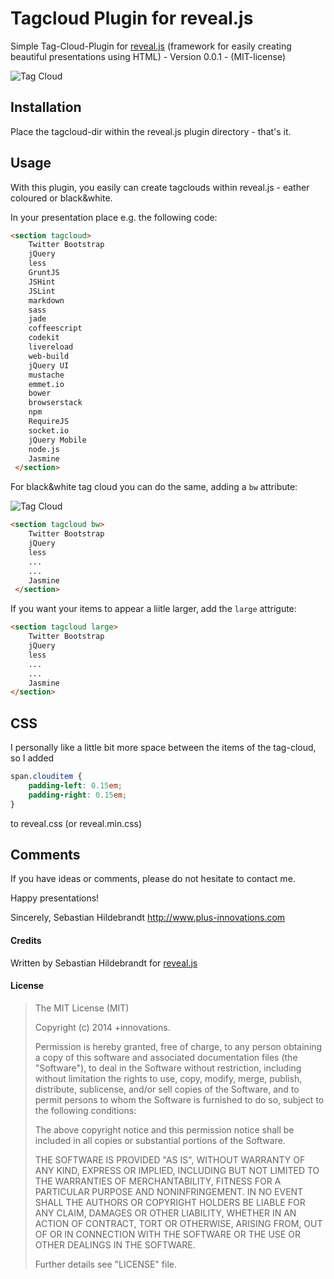 # Tagcloud Plugin for reveal.js

Simple Tag-Cloud-Plugin for [reveal.js](https://github.com/hakimel/reveal.js) (framework for easily creating beautiful presentations using HTML)  - Version 0.0.1 - (MIT-license)

![Tag Cloud](http://www.plus-innovations.com/images/tagcloud.jpg)

## Installation

Place the tagcloud-dir within the reveal.js plugin directory - that's it.

## Usage

With this plugin, you easily can create tagclouds within reveal.js - eather coloured or black&white. 

In your presentation place e.g. the following code:

```html
<section tagcloud>
    Twitter Bootstrap
    jQuery
    less
    GruntJS
    JSHint
    JSLint
    markdown
    sass
    jade
    coffeescript
    codekit
    livereload
    web-build
    jQuery UI
    mustache
    emmet.io
    bower
    browserstack
    npm
    RequireJS
    socket.io
    jQuery Mobile
    node.js
    Jasmine
 </section>
```

For black&white tag cloud you can do the same, adding a `bw` attribute:

![Tag Cloud](http://www.plus-innovations.com/images/tagcloud-bw.jpg)


```html
<section tagcloud bw>
    Twitter Bootstrap
    jQuery
    less
    ...
    ...
    Jasmine
 </section>
```

If you want your items to appear a liitle larger, add the `large` attrigute:

```html
<section tagcloud large>
    Twitter Bootstrap
    jQuery
    less
    ...
    ...
    Jasmine
</section>
```


## CSS

I personally like a little bit more space between the items of the tag-cloud, so I added


```css
span.clouditem {
	padding-left: 0.15em;
	padding-right: 0.15em;
}
```

to reveal.css (or reveal.min.css)

## Comments

If you have ideas or comments, please do not hesitate to contact me.


Happy presentations!

Sincerely,
Sebastian Hildebrandt
http://www.plus-innovations.com


#### Credits

Written by Sebastian Hildebrandt for [reveal.js](https://github.com/hakimel/reveal.js)

#### License

>The MIT License (MIT)
>
>Copyright (c) 2014 +innovations.
>
>Permission is hereby granted, free of charge, to any person obtaining a copy
>of this software and associated documentation files (the "Software"), to deal
>in the Software without restriction, including without limitation the rights
>to use, copy, modify, merge, publish, distribute, sublicense, and/or sell
>copies of the Software, and to permit persons to whom the Software is
>furnished to do so, subject to the following conditions:
>
>The above copyright notice and this permission notice shall be included in
>all copies or substantial portions of the Software.
>
>THE SOFTWARE IS PROVIDED "AS IS", WITHOUT WARRANTY OF ANY KIND, EXPRESS OR
>IMPLIED, INCLUDING BUT NOT LIMITED TO THE WARRANTIES OF MERCHANTABILITY,
>FITNESS FOR A PARTICULAR PURPOSE AND NONINFRINGEMENT. IN NO EVENT SHALL THE
>AUTHORS OR COPYRIGHT HOLDERS BE LIABLE FOR ANY CLAIM, DAMAGES OR OTHER
>LIABILITY, WHETHER IN AN ACTION OF CONTRACT, TORT OR OTHERWISE, ARISING FROM,
>OUT OF OR IN CONNECTION WITH THE SOFTWARE OR THE USE OR OTHER DEALINGS IN
>THE SOFTWARE.
> 
>Further details see "LICENSE" file.


